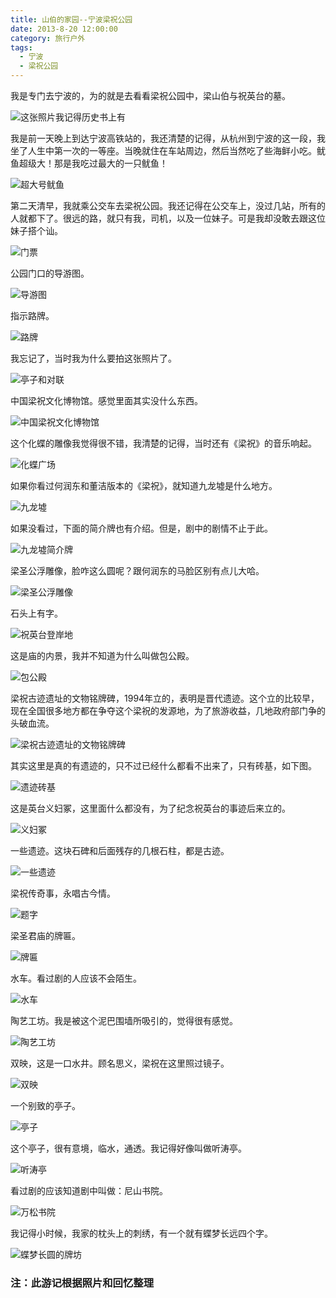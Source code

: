 ```yaml
---
title: 山伯的家园--宁波梁祝公园
date: 2013-8-20 12:00:00
category: 旅行户外
tags:
  - 宁波
  - 梁祝公园
---
```


我是专门去宁波的，为的就是去看看梁祝公园中，梁山伯与祝英台的墓。

![这张照片我记得历史书上有](山伯的家园--宁波梁祝公园/1.jpg)

<!--more-->

我是前一天晚上到达宁波高铁站的，我还清楚的记得，从杭州到宁波的这一段，我坐了人生中第一次的一等座。当晚就住在车站周边，然后当然吃了些海鲜小吃。鱿鱼超级大！那是我吃过最大的一只鱿鱼！

![超大号鱿鱼](山伯的家园--宁波梁祝公园/2.jpg)

第二天清早，我就乘公交车去梁祝公园。我还记得在公交车上，没过几站，所有的人就都下了。很远的路，就只有我，司机，以及一位妹子。可是我却没敢去跟这位妹子搭个讪。

![门票](山伯的家园--宁波梁祝公园/3.jpg)

公园门口的导游图。

![导游图](山伯的家园--宁波梁祝公园/4.jpg)

指示路牌。

![路牌](山伯的家园--宁波梁祝公园/5.jpg)

我忘记了，当时我为什么要拍这张照片了。

![亭子和对联](山伯的家园--宁波梁祝公园/6.jpg)

中国梁祝文化博物馆。感觉里面其实没什么东西。

![中国梁祝文化博物馆](山伯的家园--宁波梁祝公园/7.jpg)

这个化蝶的雕像我觉得很不错，我清楚的记得，当时还有《梁祝》的音乐响起。

![化蝶广场](山伯的家园--宁波梁祝公园/8.jpg)

如果你看过何润东和董洁版本的《梁祝》，就知道九龙墟是什么地方。

![九龙墟](山伯的家园--宁波梁祝公园/9.jpg)

如果没看过，下面的简介牌也有介绍。但是，剧中的剧情不止于此。

![九龙墟简介牌](山伯的家园--宁波梁祝公园/10.jpg)

梁圣公浮雕像，脸咋这么圆呢？跟何润东的马脸区别有点儿大哈。

![梁圣公浮雕像](山伯的家园--宁波梁祝公园/11.jpg)

石头上有字。

![祝英台登岸地](山伯的家园--宁波梁祝公园/12.jpg)

这是庙的内景，我并不知道为什么叫做包公殿。

![包公殿](山伯的家园--宁波梁祝公园/13.jpg)

梁祝古迹遗址的文物铭牌碑，1994年立的，表明是晋代遗迹。这个立的比较早，现在全国很多地方都在争夺这个梁祝的发源地，为了旅游收益，几地政府部门争的头破血流。

![梁祝古迹遗址的文物铭牌碑](山伯的家园--宁波梁祝公园/14.jpg)

其实这里是真的有遗迹的，只不过已经什么都看不出来了，只有砖基，如下图。

![遗迹砖基](山伯的家园--宁波梁祝公园/16.jpg)


这是英台义妇冢，这里面什么都没有，为了纪念祝英台的事迹后来立的。

![义妇冢](山伯的家园--宁波梁祝公园/15.jpg)

一些遗迹。这块石碑和后面残存的几根石柱，都是古迹。

![一些遗迹](山伯的家园--宁波梁祝公园/17.jpg)

梁祝传奇事，永唱古今情。

![题字](山伯的家园--宁波梁祝公园/18.jpg)

梁圣君庙的牌匾。

![牌匾](山伯的家园--宁波梁祝公园/19.jpg)

水车。看过剧的人应该不会陌生。

![水车](山伯的家园--宁波梁祝公园/20.jpg)

陶艺工坊。我是被这个泥巴围墙所吸引的，觉得很有感觉。

![陶艺工坊](山伯的家园--宁波梁祝公园/21.jpg)

双映，这是一口水井。顾名思义，梁祝在这里照过镜子。

![双映](山伯的家园--宁波梁祝公园/22.jpg)

一个别致的亭子。

![亭子](山伯的家园--宁波梁祝公园/23.jpg)

这个亭子，很有意境，临水，通透。我记得好像叫做听涛亭。

![听涛亭](山伯的家园--宁波梁祝公园/24.jpg)

看过剧的应该知道剧中叫做：尼山书院。

![万松书院](山伯的家园--宁波梁祝公园/25.jpg)

我记得小时候，我家的枕头上的刺绣，有一个就有蝶梦长远四个字。

![蝶梦长圆的牌坊](山伯的家园--宁波梁祝公园/26.jpg)

### 注：此游记根据照片和回忆整理

